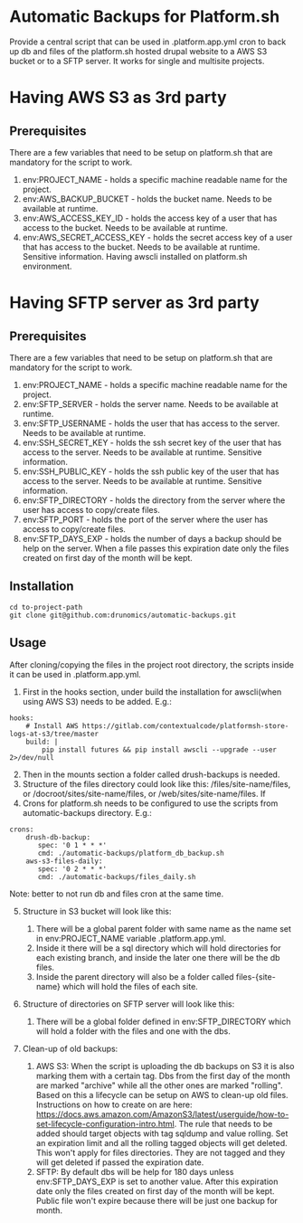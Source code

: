 # Automatic Backups for Platform.sh

Provide a central script that can be used in .platform.app.yml cron to back up db and files of the platform.sh hosted
drupal website to a AWS S3 bucket or to a SFTP server. It works for single and multisite projects.

# Having AWS S3 as 3rd party

## Prerequisites

There are a few variables that need to be setup on platform.sh that are mandatory for the script to work.
1. env:PROJECT_NAME - holds a specific machine readable name for the project.
2. env:AWS_BACKUP_BUCKET - holds the bucket name. Needs to be available at runtime.
3. env:AWS_ACCESS_KEY_ID - holds the access key of a user that has access to the bucket. Needs to be available at runtime.
4. env:AWS_SECRET_ACCESS_KEY - holds the secret access key of a user that has access to the bucket. Needs to be available at runtime. Sensitive information.
Having awscli installed on platform.sh environment. 

# Having SFTP server as 3rd party

## Prerequisites 
There are a few variables that need to be setup on platform.sh that are mandatory for the script to work.
1. env:PROJECT_NAME - holds a specific machine readable name for the project.
2. env:SFTP_SERVER - holds the server name. Needs to be available at runtime.
3. env:SFTP_USERNAME - holds the user that has access to the server. Needs to be available at runtime.
4. env:SSH_SECRET_KEY - holds the ssh secret key of the user that has access to the server. Needs to be available at runtime. Sensitive information.
5. env:SSH_PUBLIC_KEY - holds the ssh public key of the user that has access to the server. Needs to be available at runtime. Sensitive information.
6. env:SFTP_DIRECTORY - holds the directory from the server where the user has access to copy/create files.
7. env:SFTP_PORT - holds the port of the server where the user has access to copy/create files.
8. env:SFTP_DAYS_EXP - holds the number of days a backup should be help on the server. When a file passes this
   expiration date only the files created on first day of the month will be kept.


## Installation
```
cd to-project-path
git clone git@github.com:drunomics/automatic-backups.git
```

## Usage

After cloning/copying the files in the project root directory, the scripts inside it can be used in .platform.app.yml.
1. First in the hooks section, under build the installation for awscli(when using AWS S3) needs to be added. 
E.g.:
```
hooks:
    # Install AWS https://gitlab.com/contextualcode/platformsh-store-logs-at-s3/tree/master
    build: |
        pip install futures && pip install awscli --upgrade --user 2>/dev/null
```
2. Then in the mounts section a folder called drush-backups is needed. 
3. Structure of the files directory could look like this: /files/site-name/files, or /docroot/sites/site-name/files, or /web/sites/site-name/files. If  
4. Crons for platform.sh needs to be configured to use the scripts from automatic-backups directory. E.g.:
```
crons:
    drush-db-backup:
       spec: '0 1 * * *'
       cmd: ./automatic-backups/platform_db_backup.sh
    aws-s3-files-daily:
       spec: '0 2 * * *'
       cmd: ./automatic-backups/files_daily.sh
```
Note: better to not run db and files cron at the same time.

5. Structure in S3 bucket will look like this: 
   1. There will be a global parent folder with same name as the name set in env:PROJECT_NAME variable .platform.app.yml.
   2. Inside it there will be a sql directory which will hold directories for each existing branch, and inside the later one there will be the db files.
   3. Inside the parent directory will also be a folder called files-{site-name} which will hold the files of each site.

6. Structure of directories on SFTP server will look like this:
   1. There will be a global folder defined in env:SFTP_DIRECTORY which will hold a folder with the files and one with the dbs.

7. Clean-up of old backups: 
   1. AWS S3: When the script is uploading the db backups on S3 it is also marking them with a certain tag. Dbs from the first day of the month are marked "archive" 
   while all the other ones are marked "rolling". Based on this a lifecycle can be setup on AWS to clean-up old files.
   Instructions on how to create on are here: https://docs.aws.amazon.com/AmazonS3/latest/userguide/how-to-set-lifecycle-configuration-intro.html. 
   The rule that needs to be added should target objects with tag sqldump and value rolling. Set an expiration limit and all the rolling tagged objects will get deleted.
   This won't apply for files directories. They are not tagged and they will get deleted if passed the expiration date.
   2. SFTP: By default dbs will be help for 180 days unless env:SFTP_DAYS_EXP is set to another value. After this expiration date only the files created on first day of the month will be kept.
Public file won't expire because there will be just one backup for month.